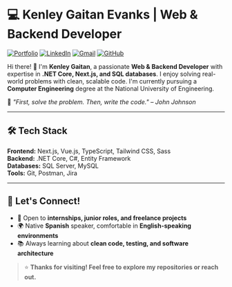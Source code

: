 # 💻 Kenley Gaitan Evanks | Web & Backend Developer  

[![Portfolio](https://img.shields.io/badge/Portfolio-%23000000.svg?style=for-the-badge&logo=react&logoColor=white)](https://kenley-gaitan-portfolio.netlify.app/)
[![LinkedIn](https://img.shields.io/badge/LinkedIn-0077B5?style=for-the-badge&logo=linkedin&logoColor=white)](https://www.linkedin.com/in/kenley-gaitan-evanks-0a2739363/)
[![Gmail](https://img.shields.io/badge/Gmail-D14836?style=for-the-badge&logo=gmail&logoColor=white)](mailto:kenleyjos619@gmail.com)
[![GitHub](https://img.shields.io/badge/GitHub-100000?style=for-the-badge&logo=github&logoColor=white)](https://github.com/Gaitan19)

Hi there! 👋 I'm **Kenley Gaitan**, a passionate **Web & Backend Developer** with expertise in **.NET Core, Next.js, and SQL databases**. I enjoy solving real-world problems with clean, scalable code. I'm currently pursuing a **Computer Engineering** degree at the National University of Engineering.  

🔹 _"First, solve the problem. Then, write the code." – John Johnson_

---

## 🛠️ Tech Stack  

**Frontend:** Next.js, Vue.js, TypeScript, Tailwind CSS, Sass  
**Backend:** .NET Core, C#, Entity Framework  
**Databases:** SQL Server, MySQL  
**Tools:** Git, Postman, Jira  

---

## 🧭 Let's Connect!

- 💼 Open to **internships, junior roles, and freelance projects**  
- 🌍 Native **Spanish** speaker, comfortable in **English-speaking environments**  
- 📚 Always learning about **clean code, testing, and software architecture**

> ⭐ **Thanks for visiting! Feel free to explore my repositories or reach out.**
